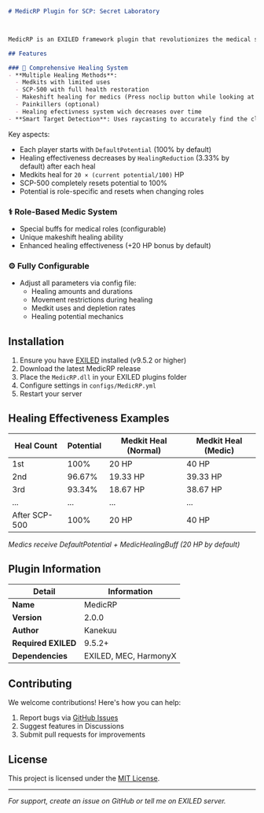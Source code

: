 
```markdown
# MedicRP Plugin for SCP: Secret Laboratory



MedicRP is an EXILED framework plugin that revolutionizes the medical system in SCP: Secret Laboratory, adding depth and strategy to healing mechanics with its unique Healing Potential System.

## Features

### 🏥 Comprehensive Healing System
- **Multiple Healing Methods**: 
  - Medkits with limited uses
  - SCP-500 with full health restoration
  - Makeshift healing for medics (Press noclip button while looking at someone)
  - Painkillers (optional)
  - Healing efectivness system wich decreases over time
- **Smart Target Detection**: Uses raycasting to accurately find the closest alive target in line of sight


```

Key aspects:
- Each player starts with `DefaultPotential` (100% by default)
- Healing effectiveness decreases by `HealingReduction` (3.33% by default) after each heal
- Medkits heal for `20 × (current potential/100)` HP
- SCP-500 completely resets potential to 100%
- Potential is role-specific and resets when changing roles

### ⚕️ Role-Based Medic System
- Special buffs for medical roles (configurable)
- Unique makeshift healing ability
- Enhanced healing effectiveness (+20 HP bonus by default)

### ⚙️ Fully Configurable
- Adjust all parameters via config file:
  - Healing amounts and durations
  - Movement restrictions during healing
  - Medkit uses and depletion rates
  - Healing potential mechanics

## Installation

1. Ensure you have [EXILED](https://github.com/Exiled-Team/EXILED) installed (v9.5.2 or higher)
2. Download the latest MedicRP release
3. Place the `MedicRP.dll` in your EXILED plugins folder
4. Configure settings in `configs/MedicRP.yml`
5. Restart your server


## Healing Effectiveness Examples

| Heal Count | Potential | Medkit Heal (Normal) | Medkit Heal (Medic) |
|------------|-----------|----------------------|---------------------|
| 1st        | 100%      | 20 HP                | 40 HP               |
| 2nd        | 96.67%    | 19.33 HP             | 39.33 HP            |
| 3rd        | 93.34%    | 18.67 HP             | 38.67 HP            |
| ...        | ...       | ...                  | ...                 |
| After SCP-500 | 100%   | 20 HP                | 40 HP               |

*Medics receive DefaultPotential + MedicHealingBuff (20 HP by default)*

## Plugin Information

| Detail | Information |
|--------|-------------|
| **Name** | MedicRP |
| **Version** | 2.0.0 |
| **Author** | Kanekuu |
| **Required EXILED** | 9.5.2+ |
| **Dependencies** | EXILED, MEC, HarmonyX |

## Contributing

We welcome contributions! Here's how you can help:

1. Report bugs via [GitHub Issues]()
2. Suggest features in Discussions
3. Submit pull requests for improvements


## License

This project is licensed under the [MIT License](LICENSE.md).

---

*For support, create an issue on GitHub or tell me on EXILED server.*
```

